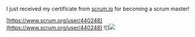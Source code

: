 I just received my certificate from [scrum.io](http://scrum.io/) for becoming a scrum master!

[https://www.scrum.org/user/440248](https://www.scrum.org/user/440248)
![]![](https://static.wixstatic.com/media/0f3726_f93c6b92250c4fb6812be3892d61199f~mv2.png/v1/fill/w_740,h_556,al_c,q_90,usm_0.66_1.00_0.01/0f3726_f93c6b92250c4fb6812be3892d61199f~mv2.webp)
